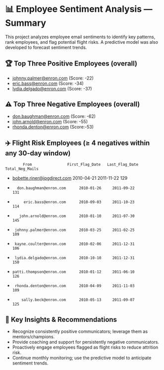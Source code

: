 # 📊 Employee Sentiment Analysis — Summary

This project analyzes employee email sentiments to identify key patterns, rank employees, and flag potential flight risks. A predictive model was also developed to forecast sentiment trends.

## 🏆 Top Three Positive Employees (overall)
- johnny.palmer@enron.com (Score: -22)
- eric.bass@enron.com (Score: -34)
- lydia.delgado@enron.com (Score: -37)

## ⚠️ Top Three Negative Employees (overall)
- don.baughman@enron.com (Score: -62)
- john.arnold@enron.com (Score: -55)
- rhonda.denton@enron.com (Score:-53)

## ✈️ Flight Risk Employees (≥ 4 negatives within any 30-day window)
            From                First_Flag_Date   Last_Flag_Date    Total_Neg_Mails
-  bobette.riner@ipgdirect.com      2010-04-21     2011-11-22                129
-       don.baughman@enron.com      2010-01-26     2011-09-22                131
-          eric.bass@enron.com      2010-09-03     2011-10-23                114
-        john.arnold@enron.com      2010-01-10     2011-07-30                145
-      johnny.palmer@enron.com      2010-03-25     2011-02-25                109
-      kayne.coulter@enron.com      2010-02-06     2011-12-31                106
-      lydia.delgado@enron.com      2010-10-10     2011-12-31                150
-     patti.thompson@enron.com      2010-01-12     2011-06-10                126
-      rhonda.denton@enron.com      2010-04-09     2011-11-03                109
-         sally.beck@enron.com      2010-05-13     2011-09-07                125

## 🔑 Key Insights & Recommendations
- Recognize consistently positive communicators; leverage them as mentors/champions.
- Provide coaching and support for persistently negative communicators.
- Proactively engage employees flagged as flight risks to reduce attrition risk.
- Continue monthly monitoring; use the predictive model to anticipate sentiment trends.

